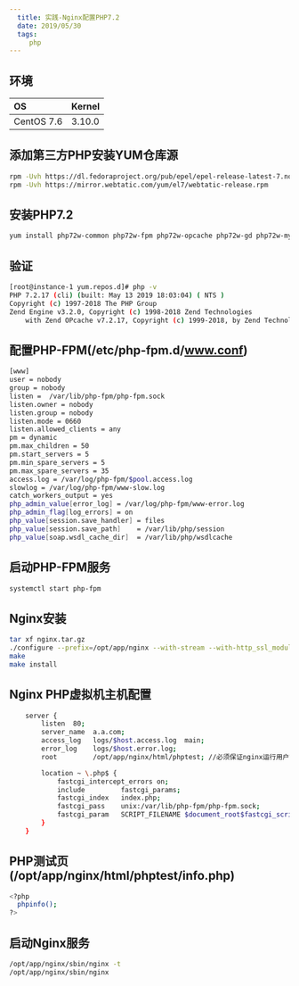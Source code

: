 ```yaml
---
  title: 实践-Nginx配置PHP7.2
  date: 2019/05/30
  tags: 
     php
---
```


## 环境

|OS          |Kernel   |
|:-----------|:--------|
|CentOS 7.6  |3.10.0   |

## 添加第三方PHP安装YUM仓库源

```bash
rpm -Uvh https://dl.fedoraproject.org/pub/epel/epel-release-latest-7.noarch.rpm
rpm -Uvh https://mirror.webtatic.com/yum/el7/webtatic-release.rpm
```

## 安装PHP7.2

```bash
yum install php72w-common php72w-fpm php72w-opcache php72w-gd php72w-mysqlnd php72w-mbstring php72w-pecl-redis php72w-pecl-memcached php72w-devel php72w-cli php72w-intl php72w-soap

```

## 验证

```bash
[root@instance-1 yum.repos.d]# php -v
PHP 7.2.17 (cli) (built: May 13 2019 18:03:04) ( NTS )
Copyright (c) 1997-2018 The PHP Group
Zend Engine v3.2.0, Copyright (c) 1998-2018 Zend Technologies
    with Zend OPcache v7.2.17, Copyright (c) 1999-2018, by Zend Technologies
```


## 配置PHP-FPM(/etc/php-fpm.d/www.conf)

```bash
[www]
user = nobody
group = nobody
listen =  /var/lib/php-fpm/php-fpm.sock
listen.owner = nobody
listen.group = nobody
listen.mode = 0660
listen.allowed_clients = any
pm = dynamic
pm.max_children = 50
pm.start_servers = 5
pm.min_spare_servers = 5
pm.max_spare_servers = 35
access.log = /var/log/php-fpm/$pool.access.log
slowlog = /var/log/php-fpm/www-slow.log
catch_workers_output = yes
php_admin_value[error_log] = /var/log/php-fpm/www-error.log
php_admin_flag[log_errors] = on
php_value[session.save_handler] = files
php_value[session.save_path]    = /var/lib/php/session
php_value[soap.wsdl_cache_dir]  = /var/lib/php/wsdlcache
```

## 启动PHP-FPM服务

```bash
systemctl start php-fpm
```

## Nginx安装

```bash
tar xf nginx.tar.gz
./configure --prefix=/opt/app/nginx --with-stream --with-http_ssl_module --with-http_v2_module --with-debug
make 
make install
```

## Nginx PHP虚拟机主机配置

```bash
    server {
        listen  80;
        server_name  a.a.com;
        access_log   logs/$host.access.log  main;
        error_log    logs/$host.error.log;
        root         /opt/app/nginx/html/phptest; //必须保证nginx运行用户能访问

        location ~ \.php$ {
            fastcgi_intercept_errors on;
            include         fastcgi_params;
            fastcgi_index   index.php;
            fastcgi_pass    unix:/var/lib/php-fpm/php-fpm.sock;
            fastcgi_param   SCRIPT_FILENAME $document_root$fastcgi_script_name;
        }
    }
```
## PHP测试页(/opt/app/nginx/html/phptest/info.php)

```bash
<?php
  phpinfo();
?>
```

## 启动Nginx服务

```bash
/opt/app/nginx/sbin/nginx -t
/opt/app/nginx/sbin/nginx 
```
